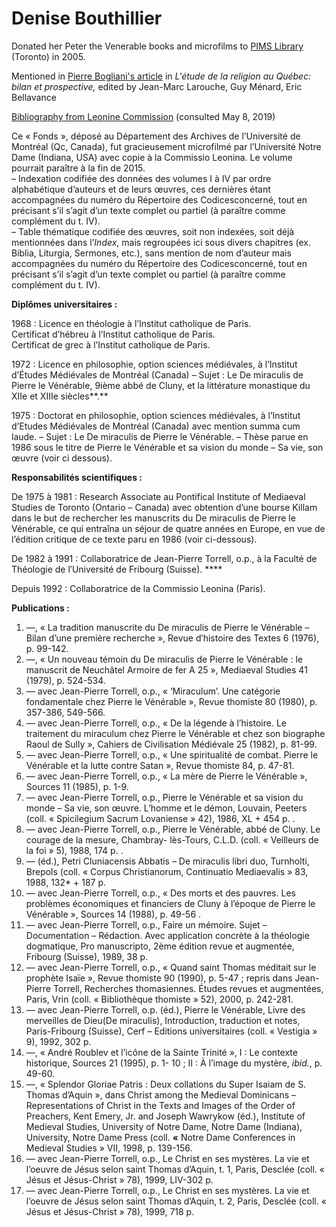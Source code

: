 # Denise Bouthillier

Donated her Peter the Venerable books and microfilms to [PIMS Library](http://www.pims.ca/pdf/pr2006.pdf) \(Toronto\) in 2005. 

Mentioned in [Pierre Bogliani's article](https://books.google.ca/books?id=amXr5s4Dt9IC&lpg=PA202&ots=MtjueL12m-&dq=%22denise%20bouthillier%22%20pierre%20le%20venerable%20quebec&pg=PA202#v=onepage&q=%22denise%20bouthillier%22%20pierre%20le%20venerable%20quebec&f=false) in _L'étude de la religion au Québec: bilan et prospective,_ edited by Jean-Marc Larouche, Guy Ménard, Eric Bellavance 

[Bibliography from Leonine Commission](http://www.commissio-leonina.org/2014/07/denise-bouthillier/) \(consulted May 8, 2019\)

Ce « Fonds », déposé au Département des Archives de l’Université de Montréal \(Qc, Canada\), fut gracieusement microfilmé par l’Université Notre Dame \(Indiana, USA\) avec copie à la Commissio Leonina. Le volume pourrait paraître à la fin de 2015.  
– Indexation codifiée des données des volumes I à IV par ordre alphabétique d’auteurs et de leurs œuvres, ces dernières étant accompagnées du numéro du Répertoire des Codicesconcerné, tout en précisant s’il s’agit d’un texte complet ou partiel \(à paraître comme complément du t. IV\).  
– Table thématique codifiée des œuvres, soit non indexées, soit déjà mentionnées dans l’_Index_, mais regroupées ici sous divers chapitres \(ex. Biblia, Liturgia, Sermones, etc.\), sans mention de nom d’auteur mais accompagnées du numéro du Répertoire des Codicesconcerné, tout en précisant s’il s’agit d’un texte complet ou partiel \(à paraître comme complément du t. IV\).

**Diplômes universitaires :** 

1968 : Licence en théologie à l’Institut catholique de Paris.  
Certificat d’hébreu à l’Institut catholique de Paris.  
Certificat de grec à l’Institut catholique de Paris.

1972 : Licence en philosophie, option sciences médiévales, à l’Institut d’Études Médiévales de Montréal \(Canada\) – Sujet : Le De miraculis de Pierre le Vénérable, 9ième abbé de Cluny, et la littérature monastique du XIIe et XIIIe siècles**.**

1975 : Doctorat en philosophie, option sciences médiévales, à l’Institut d’Etudes Médiévales de Montréal \(Canada\) avec mention summa cum laude. – Sujet : Le De miraculis de Pierre le Vénérable. – Thèse parue en 1986 sous le titre de Pierre le Vénérable et sa vision du monde – Sa vie, son œuvre \(voir ci dessous\).

**Responsabilités scientifiques :**

De 1975 à 1981 : Research Associate au Pontifical Institute of Mediaeval Studies de Toronto \(Ontario – Canada\) avec obtention d’une bourse Killam dans le but de rechercher les manuscrits du De miraculis de Pierre le Vénérable, ce qui entraîna un séjour de quatre années en Europe, en vue de l’édition critique de ce texte paru en 1986 \(voir ci-dessous\).

De 1982 à 1991 : Collaboratrice de Jean-Pierre Torrell, o.p., à la Faculté de Théologie de l′Université de Fribourg \(Suisse\). ****

Depuis 1992 : Collaboratrice de la Commissio Leonina \(Paris\).

**Publications :**

1. —, « La tradition manuscrite du De miraculis de Pierre le Vénérable – Bilan d’une première recherche », Revue d′histoire des Textes 6 \(1976\), p. 99-142.  
2. —, « Un nouveau témoin du De miraculis de Pierre le Vénérable : le manuscrit de Neuchâtel Armoire de fer A 25 », Mediaeval Studies 41 \(1979\), p. 524-534.  
3. — avec Jean-Pierre Torrell, o.p., « ‘Miraculum’. Une catégorie fondamentale chez Pierre le Vénérable », Revue thomiste 80 \(1980\), p. 357-386, 549-566.  
4. — avec Jean-Pierre Torrell, o.p., « De la légende à l’histoire. Le traitement du miraculum chez Pierre le Vénérable et chez son biographe Raoul de Sully », Cahiers de Civilisation Médiévale 25 \(1982\), p. 81-99.  
5. — avec Jean-Pierre Torrell, o.p., « Une spiritualité de combat. Pierre le Vénérable et la lutte contre Satan », Revue thomiste 84, p. 47-81.  
6. — avec Jean-Pierre Torrell, o.p., « La mère de Pierre le Vénérable », Sources 11 \(1985\), p. 1-9.  
7. — avec Jean-Pierre Torrell, o.p., Pierre le Vénérable et sa vision du monde – Sa vie, son œuvre. L’homme et le démon, Louvain, Peeters \(coll.  « Spicilegium Sacrum Lovaniense » 42\), 1986, XL + 454 p. .  
8. — avec Jean-Pierre Torrell, o.p., Pierre le Vénérable, abbé de Cluny. Le courage de la mesure, Chambray- lès-Tours, C.L.D. \(coll. « Veilleurs de la foi » 5\), 1988, 174 p. .  
9. — \(éd.\), Petri Cluniacensis Abbatis – De miraculis libri duo, Turnholti, Brepols \(coll. « Corpus Christianorum, Continuatio Mediaevalis » 83, 1988, 132\* + 187 p.  
10. — avec Jean-Pierre Torrell, o.p., « Des morts et des pauvres. Les problèmes économiques et financiers de Cluny à l’époque de Pierre le Vénérable », Sources 14 \(1988\), p. 49-56 .  
11. — avec Jean-Pierre Torrell, o.p., Faire un mémoire. Sujet – Documentation – Rédaction. Avec application concrète à la théologie dogmatique, Pro manuscripto, 2ème édition revue et augmentée, Fribourg \(Suisse\), 1989, 38 p.  
12. — avec Jean-Pierre Torrell, o.p., « Quand saint Thomas méditait sur le prophète Isaïe », Revue thomiste 90 \(1990\), p. 5-47 ; repris dans Jean-Pierre Torrell, Recherches thomasiennes. Études revues et augmentées, Paris, Vrin \(coll. « Bibliothèque thomiste » 52\), 2000, p. 242-281.  
13. — avec Jean-Pierre Torrell, o.p. \(éd.\), Pierre le Vénérable, Livre des merveilles de Dieu\(De miraculis\), Introduction, traduction et notes, Paris-Fribourg \(Suisse\), Cerf – Editions universitaires \(coll. « Vestigia » 9\), 1992, 302 p.  
14. —, « André Roublev et l’icône de la Sainte Trinité », I : Le contexte historique, Sources 21 \(1995\), p. 1- 10 ; II : À l’image du mystère, _ibid._, p. 49-60.  
15. —, « Splendor Gloriae Patris : Deux collations du Super Isaiam de S. Thomas d’Aquin », dans Christ among the Medieval Dominicans – Representations of Christ in the Texts and   Images of the Order of Preachers, Kent Emery, Jr. and Joseph Wawrykow \(éd.\), Institute of Medieval Studies, University of Notre Dame, Notre Dame \(Indiana\), University, Notre Dame Press \(coll. **«** Notre Dame Conferences in Medieval Studies » VII, 1998, p. 139-156.  
16. — avec Jean-Pierre Torrell, o.p., Le Christ en ses mystères. La vie et l’oeuvre de Jésus selon saint Thomas d’Aquin, t. 1, Paris, Desclée \(coll. « Jésus et Jésus-Christ » 78\), 1999, LIV-302 p.  
17. — avec Jean-Pierre Torrell, o.p., Le Christ en ses mystères. La vie et l’oeuvre de Jésus selon saint Thomas d’Aquin, t. 2, Paris, Desclée \(coll. « Jésus et Jésus-Christ » 78\), 1999, 718 p.

